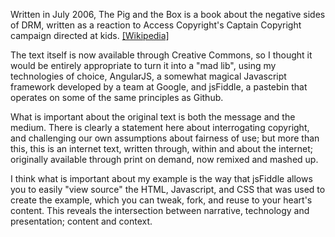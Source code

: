 <!-- main body of the explication-->
<p>Written in July 2006, The Pig and the Box is a book about the negative sides of DRM, written as a reaction to Access Copyright's Captain Copyright campaign directed at kids. <a href="http://en.wikipedia.org/wiki/The_Pig_and_the_Box">[Wikipedia]</a>

</p>
<p>The text itself is now available through Creative Commons, so I thought it would be entirely appropriate to turn it into a "mad lib", using my technologies of choice, AngularJS, a somewhat magical Javascript framework developed by a team at Google, and jsFiddle, a pastebin that operates on some of the same principles as Github.</p>
<p>What is important about the original text is both the message and the medium. There is clearly a statement here about interrogating copyright, and challenging our own assumptions about fairness of use; but more than this, this is an internet text, written through, within and about the internet; originally available through print on demand, now remixed and mashed up.</p>
<p>I think what is important about my example is the way that jsFiddle allows you to easily "view source" the HTML, Javascript, and CSS that was used to create the example, which you can tweak, fork, and reuse to your heart's content. This reveals the intersection between narrative, technology and presentation; content and context.</p>
<!-- <div class="nav">
    <a href="#">Previous</a>
    <a target="_top" href="http://jsfiddle.net/phollott/zr854ncu/embedded/result/" >Embedded Result</a>
    <a target="_top" href="http://jsfiddle.net/phollott/zr854ncu/">View Source</a>
    <a href="#">Next</a>
</div> -->
